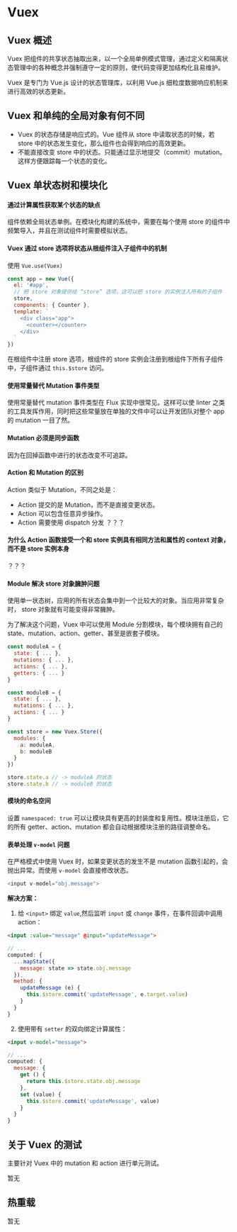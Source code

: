 # Vuex

## Vuex 概述
Vuex 把组件的共享状态抽取出来，以一个全局单例模式管理，通过定义和隔离状态管理中的各种概念并强制遵守一定的原则，使代码变得更加结构化且易维护。

Vuex 是专门为 Vue.js 设计的状态管理库，以利用 Vue.js 细粒度数据响应机制来进行高效的状态更新。

## Vuex 和单纯的全局对象有何不同
- Vuex 的状态存储是响应式的。Vue 组件从 store 中读取状态的时候，若 store 中的状态发生变化，那么组件也会得到响应的高效更新。
- 不能直接改变 store 中的状态。只能通过显示地提交（commit）mutation。这样方便跟踪每一个状态的变化。

## Vuex 单状态树和模块化

#### 通过计算属性获取某个状态的缺点

组件依赖全局状态单例。在模块化构建的系统中，需要在每个使用 store 的组件中频繁导入，并且在测试组件时需要模拟状态。
#### Vuex 通过 store 选项将状态从根组件注入子组件中的机制

使用 `Vue.use(Vuex)`
``` javascript
const app = new Vue({
  el: '#app',
  // 把 store 对象提供给 “store” 选项，这可以把 store 的实例注入所有的子组件
  store,
  components: { Counter },
  template: `
    <div class="app">
      <counter></counter>
    </div>
  `
})
```
在根组件中注册 store 选项，根组件的 store 实例会注册到根组件下所有子组件中，子组件通过 `this.$store` 访问。

#### 使用常量替代 Mutation 事件类型

使用常量替代 mutation 事件类型在 Flux 实现中很常见。这样可以使 linter 之类的工具发挥作用，同时把这些常量放在单独的文件中可以让开发团队对整个 app 的 mutation 一目了然。

#### Mutation 必须是同步函数

因为在回掉函数中进行的状态改变不可追踪。

#### Action 和 Mutation 的区别

Action 类似于 Mutation，不同之处是：
- Action 提交的是 Mutation，而不是直接变更状态。
- Action 可以包含任意异步操作。
- Action 需要使用 dispatch 分发 ？？？

#### 为什么 Action 函数接受一个和 store 实例具有相同方法和属性的 context 对象，而不是 store 实例本身

？？？

#### Module 解决 store 对象臃肿问题

使用单一状态树，应用的所有状态会集中到一个比较大的对象。当应用非常复杂时， store 对象就有可能变得非常臃肿。

为了解决这个问题，Vuex 中可以使用 Module 分割模块，每个模块拥有自己的 state、mutation、action、getter、甚至是嵌套子模块。

```javascript
const moduleA = {
  state: { ... },
  mutations: { ... },
  actions: { ... },
  getters: { ... }
}

const moduleB = {
  state: { ... },
  mutations: { ... },
  actions: { ... }
}

const store = new Vuex.Store({
  modules: {
    a: moduleA,
    b: moduleB
  }
})

store.state.a // -> moduleA 的状态
store.state.b // -> moduleB 的状态
```

#### 模块的命名空间

设置 `namespaced: true` 可以让模块具有更高的封装度和复用性。模块注册后，它的所有 getter、action、mutation 都会自动根据模块注册的路径调整命名。


#### 表单处理 `v-model` 问题

在严格模式中使用 Vuex 时，如果变更状态的发生不是 mutation 函数引起的，会抛出异常。而使用 `v-model` 会直接修改状态。

```javascript
<input v-model="obj.message">
```

**解决方案：**

1. 给 `<input>` 绑定 `value`,然后监听 `input` 或 `change` 事件，在事件回调中调用 action：

```html
<input :value="message" @input="updateMessage">
```

```javascript
// ...
computed: {
  ...mapState({
    message: state => state.obj.message
  }),
  method: {
    updateMessage (e) {
      this.$store.commit('updateMessage', e.target.value)
    }
  }
}
```

2. 使用带有 `setter` 的双向绑定计算属性：

```html
<input v-model="message">
```

```javascript
// ...
computed: {
  message: {
    get () {
      return this.$store.state.obj.message
    },
    set (value) {
      this.$store.commit('updateMessage', value)
    }
  }
}
```

## 关于 Vuex 的测试

主要针对 Vuex 中的 mutation 和 action 进行单元测试。

暂无

## 热重载

暂无
